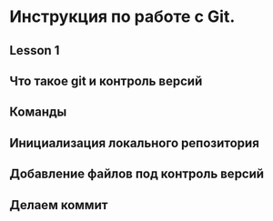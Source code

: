 #  Инструкция по работе с Git.

## Lesson 1

## Что такое git и контроль версий

## Команды


## Инициализация локального репозитория

## Добавление файлов под контроль версий

## Делаем коммит

